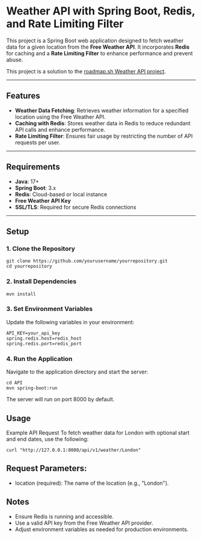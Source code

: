 # Weather API with Spring Boot, Redis, and Rate Limiting Filter

This project is a Spring Boot web application designed to fetch weather data for a given location from the **Free Weather API**. It incorporates **Redis** for caching and a **Rate Limiting Filter** to enhance performance and prevent abuse.

This project is a solution to the [roadmap.sh Weather API project](https://roadmap.sh/projects/weather-api-wrapper-service).

---

## **Features**

- **Weather Data Fetching**: Retrieves weather information for a specified location using the Free Weather API.  
- **Caching with Redis**: Stores weather data in Redis to reduce redundant API calls and enhance performance.  
- **Rate Limiting Filter**: Ensures fair usage by restricting the number of API requests per user.  

---

## **Requirements**

- **Java**: 17+  
- **Spring Boot**: 3.x  
- **Redis**: Cloud-based or local instance  
- **Free Weather API Key**  
- **SSL/TLS**: Required for secure Redis connections  

---

## **Setup**

### **1. Clone the Repository**
```
git clone https://github.com/yourusername/yourrepository.git
cd yourrepository
```
### **2. Install Dependencies**
```
mvn install
```
### **3. Set Environment Variables**
Update the following variables in your environment:
```
API_KEY=your_api_key
spring.redis.host=redis_host
spring.redis.port=redis_port
```
### **4. Run the Application**
Navigate to the application directory and start the server:
```
cd API
mvn spring-boot:run
```
The server will run on port 8000 by default.

## Usage
Example API Request
To fetch weather data for London with optional start and end dates, use the following:
```
curl "http://127.0.0.1:8000/api/v1/weather/London"
```

## Request Parameters:
* location (required): The name of the location (e.g., "London").

## Notes
* Ensure Redis is running and accessible.
* Use a valid API key from the Free Weather API provider.
* Adjust environment variables as needed for production environments.
